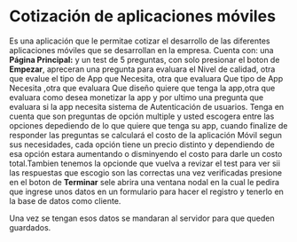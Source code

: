 # Cotización de aplicaciones móviles

Es una aplicación que le permitae cotizar el desarrollo de las diferentes aplicaciones móviles que se desarrollan en la empresa. Cuenta con:  una **Página Principal:** y un test de 5 preguntas, con solo  presionar  el boton de **Empezar**, apreceran una pregunta para  evaluara el  Nivel de calidad, otra que evalue el tipo de App  que Necesita, otra que evaluara Que tipo de App Necesita ,otra que evaluara  Que diseño quiere que tenga la app,otra que evaluara como desea monetizar la app y por ultimo una pregunta que evaluara si la app necesita sistema de Autenticación de usuarios. Tenga en cuenta que son preguntas de opción multiple y usted escogera  entre las opciones depediendo de lo que quiere que tenga su app, cuando finalize de responder las  preguntas se calculará el costo de la aplicación Móvil segun sus necesidades, cada opción tiene un precio distinto y  dependiendo de esa opción estara aumentando o disminyendo el costo para darle un costo total.Tambien tenemos la opcionde que vuelva a revizar el test para ver sii las respuestas que escogio son las correctas  una vez verificadas presione en el boton de **Terminar**  sele abrira una ventana nodal en la cual le pedira que ingrese unos datos en  un formulario para  hacer el registro  y tenerlo en la base de datos como cliente.

Una vez se tengan esos datos se mandaran al servidor para que queden guardados.




